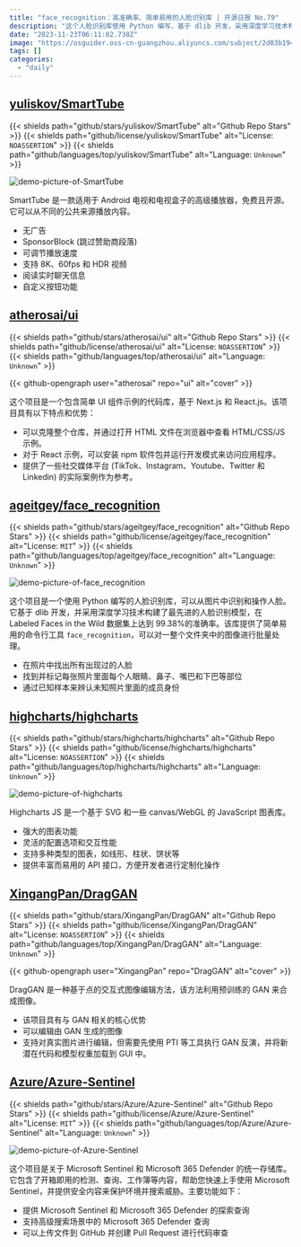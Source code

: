 ```yaml
---
title: "face_recognition：高准确率、简单易用的人脸识别库 | 开源日报 No.79"
description: "这个人脸识别库使用 Python 编写，基于 dlib 开发，采用深度学习技术构建了最先进的人脸识别模型，准确率高达 99.38%。它提供了简单易用的命令行工具，可以批量处理整个文件夹中的图像。它可以找出照片中的所有人脸，标记出每个人的眼睛、鼻子、嘴巴和下巴等部位，还可以通过已知样本识别未知照片中的人物身份。"
date: "2023-11-23T06:11:02.738Z"
image: "https://osguider.oss-cn-guangzhou.aliyuncs.com/subject/2d03b194e3fbf7361ab56e52373466b7.png"
tags: []
categories:
  - "daily"
---
```


## [yuliskov/SmartTube](https://github.com/yuliskov/SmartTube)

{{< shields path="github/stars/yuliskov/SmartTube" alt="Github Repo Stars" >}} {{< shields path="github/license/yuliskov/SmartTube" alt="License: `NOASSERTION`" >}} {{< shields path="github/languages/top/yuliskov/SmartTube" alt="Language: `Unknown`" >}}

![demo-picture-of-SmartTube](https://picgo-daily.oss-cn-guangzhou.aliyuncs.com/picgo-daily/2023/399c86b3f1a0d35459c862b5332fa8a1.png)

SmartTube 是一款适用于 Android 电视和电视盒子的高级播放器，免费且开源。它可以从不同的公共来源播放内容。

- 无广告
- SponsorBlock (跳过赞助商段落)
- 可调节播放速度
- 支持 8K、60fps 和 HDR 视频
- 阅读实时聊天信息
- 自定义按钮功能
  
## [atherosai/ui](https://github.com/atherosai/ui)

{{< shields path="github/stars/atherosai/ui" alt="Github Repo Stars" >}} {{< shields path="github/license/atherosai/ui" alt="License: `NOASSERTION`" >}} {{< shields path="github/languages/top/atherosai/ui" alt="Language: `Unknown`" >}}

{{< github-opengraph user="atherosai" repo="ui" alt="cover" >}}

这个项目是一个包含简单 UI 组件示例的代码库，基于 Next.js 和 React.js。该项目具有以下特点和优势：

- 可以克隆整个仓库，并通过打开 HTML 文件在浏览器中查看 HTML/CSS/JS 示例。
- 对于 React 示例，可以安装 npm 软件包并运行开发模式来访问应用程序。
- 提供了一些社交媒体平台 (TikTok、Instagram、Youtube、Twitter 和 Linkedin) 的实际案例作为参考。
  
## [ageitgey/face_recognition](https://github.com/ageitgey/face_recognition)

{{< shields path="github/stars/ageitgey/face_recognition" alt="Github Repo Stars" >}} {{< shields path="github/license/ageitgey/face_recognition" alt="License: `MIT`" >}} {{< shields path="github/languages/top/ageitgey/face_recognition" alt="Language: `Unknown`" >}}

![demo-picture-of-face_recognition](https://osguider.oss-cn-guangzhou.aliyuncs.com/subject/5514d0d96b61f8c490432c99a898d2db.png)

这个项目是一个使用 Python 编写的人脸识别库，可以从图片中识别和操作人脸。它基于 dlib 开发，并采用深度学习技术构建了最先进的人脸识别模型，在 Labeled Faces in the Wild 数据集上达到 99.38%的准确率。该库提供了简单易用的命令行工具 `face_recognition`，可以对一整个文件夹中的图像进行批量处理。

- 在照片中找出所有出现过的人脸
- 找到并标记每张照片里面每个人眼睛、鼻子、嘴巴和下巴等部位
- 通过已知样本来辨认未知照片里面的成员身份
  
## [highcharts/highcharts](https://github.com/highcharts/highcharts)

{{< shields path="github/stars/highcharts/highcharts" alt="Github Repo Stars" >}} {{< shields path="github/license/highcharts/highcharts" alt="License: `NOASSERTION`" >}} {{< shields path="github/languages/top/highcharts/highcharts" alt="Language: `Unknown`" >}}

![demo-picture-of-highcharts](https://picgo-daily.oss-cn-guangzhou.aliyuncs.com/picgo-daily/2023/834aa1a20fec6f6a566523f424688a19.png)

Highcharts JS 是一个基于 SVG 和一些 canvas/WebGL 的 JavaScript 图表库。

- 强大的图表功能
- 灵活的配置选项和交互性能
- 支持多种类型的图表，如线形、柱状、饼状等
- 提供丰富而易用的 API 接口，方便开发者进行定制化操作
  
## [XingangPan/DragGAN](https://github.com/XingangPan/DragGAN)

{{< shields path="github/stars/XingangPan/DragGAN" alt="Github Repo Stars" >}} {{< shields path="github/license/XingangPan/DragGAN" alt="License: `NOASSERTION`" >}} {{< shields path="github/languages/top/XingangPan/DragGAN" alt="Language: `Unknown`" >}}

{{< github-opengraph user="XingangPan" repo="DragGAN" alt="cover" >}}

DragGAN 是一种基于点的交互式图像编辑方法，该方法利用预训练的 GAN 来合成图像。

- 该项目具有与 GAN 相关的核心优势
- 可以编辑由 GAN 生成的图像
- 支持对真实图片进行编辑，但需要先使用 PTI 等工具执行 GAN 反演，并将新潜在代码和模型权重加载到 GUI 中。
  
## [Azure/Azure-Sentinel](https://github.com/Azure/Azure-Sentinel)

{{< shields path="github/stars/Azure/Azure-Sentinel" alt="Github Repo Stars" >}} {{< shields path="github/license/Azure/Azure-Sentinel" alt="License: `MIT`" >}} {{< shields path="github/languages/top/Azure/Azure-Sentinel" alt="Language: `Unknown`" >}}

![demo-picture-of-Azure-Sentinel](https://osguider.oss-cn-guangzhou.aliyuncs.com/subject/b2a52b49889c9bf482b9a18eacaa388a.png)

这个项目是关于 Microsoft Sentinel 和 Microsoft 365 Defender 的统一存储库。它包含了开箱即用的检测、查询、工作簿等内容，帮助您快速上手使用 Microsoft Sentinel，并提供安全内容来保护环境并搜索威胁。主要功能如下：

- 提供 Microsoft Sentinel 和 Microsoft 365 Defender 的探索查询
- 支持高级搜索场景中的 Microsoft 365 Defender 查询
- 可以上传文件到 GitHub 并创建 Pull Request 进行代码审查
  